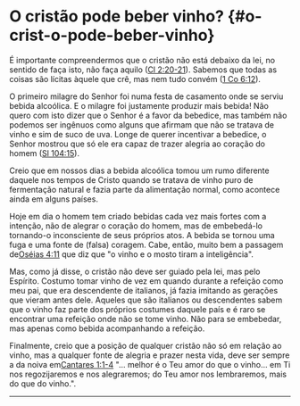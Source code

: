 # O cristão pode beber vinho? {#o-crist-o-pode-beber-vinho}

É importante compreendermos que o cristão não está debaixo da lei, no sentido de faça isto, não faça aquilo ([Cl 2:20-21](http://bibliaonline.com.br/acf/cl/2/20-21)). Sabemos que todas as coisas são lícitas àquele que crê, mas nem tudo convém ([1 Co 6:12](http://bibliaonline.com.br/acf/1co/6/12)).

O primeiro milagre do Senhor foi numa festa de casamento onde se serviu bebida alcoólica. E o milagre foi justamente produzir mais bebida! Não quero com isto dizer que o Senhor é a favor da bebedice, mas também não podemos ser ingênuos como alguns que afirmam que não se tratava de vinho e sim de suco de uva. Longe de querer incentivar a bebedice, o Senhor mostrou que só ele era capaz de trazer alegria ao coração do homem ([Sl 104:15](http://bibliaonline.com.br/acf/sl/104/15)).

Creio que em nossos dias a bebida alcoólica tomou um rumo diferente daquele nos tempos de Cristo quando se tratava de vinho puro de fermentação natural e fazia parte da alimentação normal, como acontece ainda em alguns países.

Hoje em dia o homem tem criado bebidas cada vez mais fortes com a intenção, não de alegrar o coração do homem, mas de embebedá-lo tornando-o inconsciente de seus próprios atos. A bebida se tornou uma fuga e uma fonte de (falsa) coragem. Cabe, então, muito bem a passagem de[Oséias 4:11](http://bibliaonline.com.br/acf/os/4/11) que diz que &quot;o vinho e o mosto tiram a inteligência&quot;.

Mas, como já disse, o cristão não deve ser guiado pela lei, mas pelo Espírito. Costumo tomar vinho de vez em quando durante a refeição como meu pai, que era descendente de italianos, já fazia imitando as gerações que vieram antes dele. Aqueles que são italianos ou descendentes sabem que o vinho faz parte dos próprios costumes daquele país e é raro se encontrar uma refeição onde não se tome vinho. Não para se embebedar, mas apenas como bebida acompanhando a refeição.

Finalmente, creio que a posição de qualquer cristão não só em relação ao vinho, mas a qualquer fonte de alegria e prazer nesta vida, deve ser sempre a da noiva em[Cantares 1:1-4](http://bibliaonline.com.br/acf/ct/1/1-4) &quot;... melhor é o Teu amor do que o vinho... em Ti nos regozijaremos e nos alegraremos; do Teu amor nos lembraremos, mais do que do vinho.&quot;.

*****